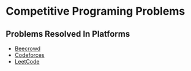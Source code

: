 # Competitive Programing Problems

## Problems Resolved In Platforms

- [Beecrowd](/beecrowd)
- [Codeforces](/codeforces)
- [LeetCode](/leetcode)

